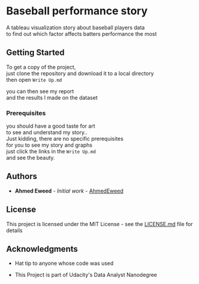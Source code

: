 # Baseball performance story
A tableau visualization story about baseball players data  
to find out which factor affects batters performance the most


## Getting Started

To get a copy of the project,  
just clone the repository and download it to a local directory  
then open `Write Up.md`

you can then see my report  
and the results I made on the dataset

### Prerequisites

you should have a good taste for art  
to see and understand my story..  
Just kidding, there are no specific prerequisites  
for you to see my story and graphs  
just click the links in the `Write Up.md`  
and see the beauty.

## Authors

* **Ahmed Eweed** - *Initial work* - [AhmedEweed](https://github.com/AhmedEweed)

## License

This project is licensed under the MIT License - see the [LICENSE.md](LICENSE.md) file for details

## Acknowledgments

* Hat tip to anyone whose code was used

* This Project is part of Udacity's Data Analyst Nanodegree